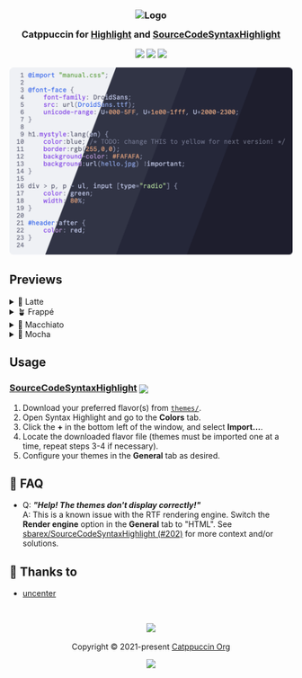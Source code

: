 <h3 align="center">
	<img src="https://raw.githubusercontent.com/catppuccin/catppuccin/main/assets/logos/exports/1544x1544_circle.png" width="100" alt="Logo"/><br/>
	<img src="https://raw.githubusercontent.com/catppuccin/catppuccin/main/assets/misc/transparent.png" height="30" width="0px"/>
	Catppuccin for <a href="http://andre-simon.de/doku/highlight/en/highlight.php">Highlight</a> and <a href="https://github.com/sbarex/SourceCodeSyntaxHighlight">SourceCodeSyntaxHighlight</a>
	<img src="https://raw.githubusercontent.com/catppuccin/catppuccin/main/assets/misc/transparent.png" height="30" width="0px"/>
</h3>

<p align="center">
	<a href="https://github.com/uncenter/ctp-highlight/stargazers"><img src="https://img.shields.io/github/stars/uncenter/ctp-highlight?colorA=363a4f&colorB=b7bdf8&style=for-the-badge"></a>
	<a href="https://github.com/uncenter/ctp-highlight/issues"><img src="https://img.shields.io/github/issues/uncenter/ctp-highlight?colorA=363a4f&colorB=f5a97f&style=for-the-badge"></a>
	<a href="https://github.com/uncenter/ctp-highlight/contributors"><img src="https://img.shields.io/github/contributors/uncenter/ctp-highlight?colorA=363a4f&colorB=a6da95&style=for-the-badge"></a>
</p>

<p align="center">
	<img src="assets/preview.webp"/>
</p>

## Previews

<details>
<summary>🌻 Latte</summary>
<img src="assets/latte.webp"/>
</details>
<details>
<summary>🪴 Frappé</summary>
<img src="assets/frappe.webp"/>
</details>
<details>
<summary>🌺 Macchiato</summary>
<img src="assets/macchiato.webp"/>
</details>
<details>
<summary>🌿 Mocha</summary>
<img src="assets/mocha.webp"/>
</details>

## Usage

<h3><a href="https://github.com/sbarex/SourceCodeSyntaxHighlight">SourceCodeSyntaxHighlight</a>&nbsp;<img align="center" src="https://github.com/sbarex/SourceCodeSyntaxHighlight/raw/master/assets/icon.png" height="40" /></h3>

1. Download your preferred flavor(s) from [`themes/`](./themes/).
2. Open Syntax Highlight and go to the **Colors** tab.
3. Click the **+** in the bottom left of the window, and select **Import...**.
4. Locate the downloaded flavor file (themes must be imported one at a time, repeat steps 3-4 if necessary).
5. Configure your themes in the **General** tab as desired.

## 🙋 FAQ

- Q: **_"Help! The themes don't display correctly!"_**\
  A: This is a known issue with the RTF rendering engine. Switch the **Render engine** option in the **General** tab to "HTML". See [sbarex/SourceCodeSyntaxHighlight (#202)](https://github.com/sbarex/SourceCodeSyntaxHighlight/issues/202) for more context and/or solutions.

## 💝 Thanks to

- [uncenter](https://github.com/uncenter)

&nbsp;

<p align="center">
	<img src="https://raw.githubusercontent.com/catppuccin/catppuccin/main/assets/footers/gray0_ctp_on_line.svg?sanitize=true" />
</p>

<p align="center">
	Copyright &copy; 2021-present <a href="https://github.com/catppuccin" target="_blank">Catppuccin Org</a>
</p>

<p align="center">
	<a href="https://github.com/catppuccin/catppuccin/blob/main/LICENSE"><img src="https://img.shields.io/static/v1.svg?style=for-the-badge&label=License&message=MIT&logoColor=d9e0ee&colorA=363a4f&colorB=b7bdf8"/></a>
</p>
